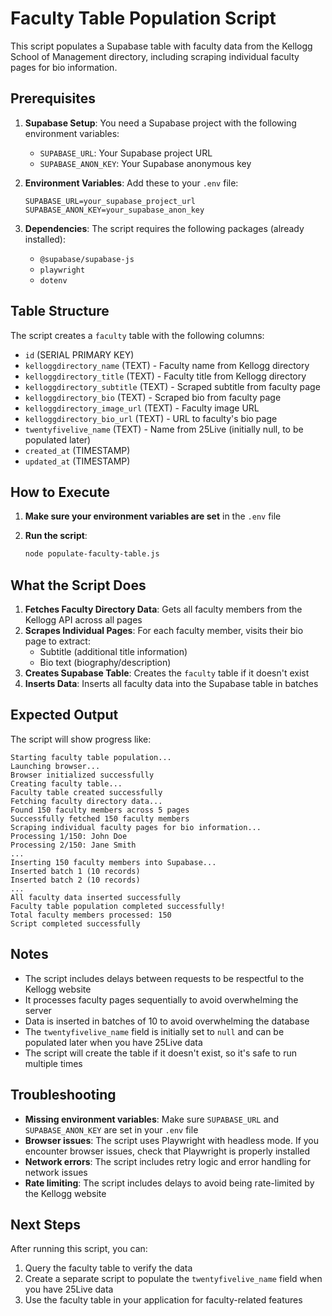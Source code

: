 # Faculty Table Population Script

This script populates a Supabase table with faculty data from the Kellogg School of Management directory, including scraping individual faculty pages for bio information.

## Prerequisites

1. **Supabase Setup**: You need a Supabase project with the following environment variables:
   - `SUPABASE_URL`: Your Supabase project URL
   - `SUPABASE_ANON_KEY`: Your Supabase anonymous key

2. **Environment Variables**: Add these to your `.env` file:
   ```
   SUPABASE_URL=your_supabase_project_url
   SUPABASE_ANON_KEY=your_supabase_anon_key
   ```

3. **Dependencies**: The script requires the following packages (already installed):
   - `@supabase/supabase-js`
   - `playwright`
   - `dotenv`

## Table Structure

The script creates a `faculty` table with the following columns:

- `id` (SERIAL PRIMARY KEY)
- `kelloggdirectory_name` (TEXT) - Faculty name from Kellogg directory
- `kelloggdirectory_title` (TEXT) - Faculty title from Kellogg directory
- `kelloggdirectory_subtitle` (TEXT) - Scraped subtitle from faculty page
- `kelloggdirectory_bio` (TEXT) - Scraped bio from faculty page
- `kelloggdirectory_image_url` (TEXT) - Faculty image URL
- `kelloggdirectory_bio_url` (TEXT) - URL to faculty's bio page
- `twentyfivelive_name` (TEXT) - Name from 25Live (initially null, to be populated later)
- `created_at` (TIMESTAMP)
- `updated_at` (TIMESTAMP)

## How to Execute

1. **Make sure your environment variables are set** in the `.env` file

2. **Run the script**:
   ```bash
   node populate-faculty-table.js
   ```

## What the Script Does

1. **Fetches Faculty Directory Data**: Gets all faculty members from the Kellogg API across all pages
2. **Scrapes Individual Pages**: For each faculty member, visits their bio page to extract:
   - Subtitle (additional title information)
   - Bio text (biography/description)
3. **Creates Supabase Table**: Creates the `faculty` table if it doesn't exist
4. **Inserts Data**: Inserts all faculty data into the Supabase table in batches

## Expected Output

The script will show progress like:
```
Starting faculty table population...
Launching browser...
Browser initialized successfully
Creating faculty table...
Faculty table created successfully
Fetching faculty directory data...
Found 150 faculty members across 5 pages
Successfully fetched 150 faculty members
Scraping individual faculty pages for bio information...
Processing 1/150: John Doe
Processing 2/150: Jane Smith
...
Inserting 150 faculty members into Supabase...
Inserted batch 1 (10 records)
Inserted batch 2 (10 records)
...
All faculty data inserted successfully
Faculty table population completed successfully!
Total faculty members processed: 150
Script completed successfully
```

## Notes

- The script includes delays between requests to be respectful to the Kellogg website
- It processes faculty pages sequentially to avoid overwhelming the server
- Data is inserted in batches of 10 to avoid overwhelming the database
- The `twentyfivelive_name` field is initially set to `null` and can be populated later when you have 25Live data
- The script will create the table if it doesn't exist, so it's safe to run multiple times

## Troubleshooting

- **Missing environment variables**: Make sure `SUPABASE_URL` and `SUPABASE_ANON_KEY` are set in your `.env` file
- **Browser issues**: The script uses Playwright with headless mode. If you encounter browser issues, check that Playwright is properly installed
- **Network errors**: The script includes retry logic and error handling for network issues
- **Rate limiting**: The script includes delays to avoid being rate-limited by the Kellogg website

## Next Steps

After running this script, you can:
1. Query the faculty table to verify the data
2. Create a separate script to populate the `twentyfivelive_name` field when you have 25Live data
3. Use the faculty table in your application for faculty-related features 